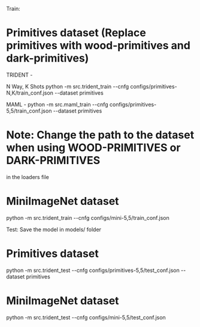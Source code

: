 Train:  
# Primitives dataset (Replace primitives with wood-primitives and dark-primitives)
TRIDENT - 

N Way, K Shots
python -m src.trident_train --cnfg configs/primitives-N,K/train_conf.json --dataset primitives

MAML - 
python -m src.maml_train --cnfg configs/primitives-5,5/train_conf.json --dataset primitives

# Note: Change the path to the dataset when using WOOD-PRIMITIVES or DARK-PRIMITIVES 
in the loaders file

# MiniImageNet dataset
python -m src.trident_train --cnfg configs/mini-5,5/train_conf.json

Test: 
Save the model in models/ folder
# Primitives dataset
python -m src.trident_test --cnfg configs/primitives-5,5/test_conf.json --dataset primitives
# MiniImageNet dataset
python -m src.trident_test --cnfg configs/mini-5,5/test_conf.json
